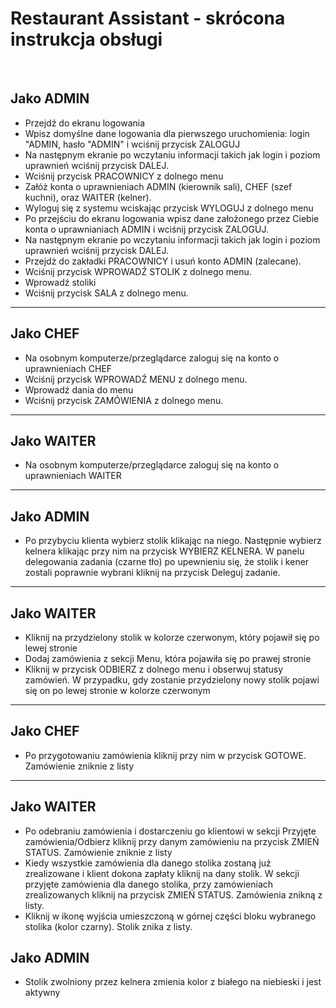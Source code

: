 # Restaurant Assistant - skrócona instrukcja obsługi
<br>

## Jako ADMIN
* Przejdź do ekranu logowania
* Wpisz domyślne dane logowania dla pierwszego uruchomienia: login "ADMIN, hasło "ADMIN" i wciśnij przycisk ZALOGUJ
* Na następnym ekranie po wczytaniu informacji takich jak login i poziom uprawnień wciśnij przycisk DALEJ.
* Wciśnij przycisk PRACOWNICY z dolnego menu 
* Załóż konta o uprawnieniach ADMIN (kierownik sali), CHEF (szef kuchni), oraz WAITER (kelner).
* Wyloguj się z systemu wciskając przycisk WYLOGUJ z dolnego menu
* Po przejściu do ekranu logowania wpisz dane założonego przez Ciebie konta o uprawnianiach ADMIN i wciśnij przycisk ZALOGUJ.
* Na następnym ekranie po wczytaniu informacji takich jak login i poziom uprawnień wciśnij przycisk DALEJ.
* Przejdż do zakładki PRACOWNICY i usuń konto ADMIN (zalecane).
* Wciśnij przycisk WPROWADŹ STOLIK z dolnego menu.
* Wprowadź stoliki
* Wciśnij przycisk SALA z dolnego menu.
****
## Jako CHEF
* Na osobnym komputerze/przeglądarce zaloguj się na konto o uprawnieniach CHEF
* Wciśnij przycisk WPROWADŹ MENU z dolnego menu.
* Wprowadź dania do menu
* Wciśnij przycisk ZAMÓWIENIA z dolnego menu.
****
## Jako WAITER
* Na osobnym komputerze/przeglądarce zaloguj się na konto o uprawnieniach WAITER
****
## Jako ADMIN
* Po przybyciu klienta wybierz stolik klikając na niego. Następnie wybierz kelnera klikając przy nim na przycisk WYBIERZ KELNERA. W panelu delegowania zadania (czarne tło) po upewnieniu się, że stolik i kener zostali poprawnie wybrani kliknij na przycisk Deleguj zadanie.
****
## Jako WAITER
* Kliknij na przydzielony stolik w kolorze czerwonym, który pojawił się po lewej stronie
* Dodaj zamówienia z sekcji Menu, która pojawiła się po prawej stronie
* Kliknij w przycisk ODBIERZ z dolnego menu i obserwuj statusy zamówień. W przypadku, gdy zostanie przydzielony nowy stolik pojawi się on po lewej stronie w kolorze czerwonym
****
## Jako CHEF
* Po przygotowaniu zamówienia kliknij przy nim w przycisk GOTOWE. Zamówienie zniknie z listy
****
## Jako WAITER
* Po odebraniu zamówienia i dostarczeniu go klientowi w sekcji Przyjęte zamówienia/Odbierz kliknij przy danym zamówieniu na przycisk ZMIEŃ STATUS. Zamówienie zniknie z listy
* Kiedy wszystkie zamówienia dla danego stolika zostaną już zrealizowane i klient dokona zapłaty kliknij na dany stolik. W sekcji przyjęte zamówienia dla danego stolika, przy zamówieniach zrealizowanych kliknij na przycisk ZMIEŃ STATUS. Zamówienia znikną z listy.
* Kliknij w ikonę wyjścia umieszczoną w górnej części bloku wybranego stolika (kolor czarny). Stolik znika z listy.
## Jako ADMIN
* Stolik zwolniony przez kelnera zmienia kolor z białego na niebieski i jest aktywny

